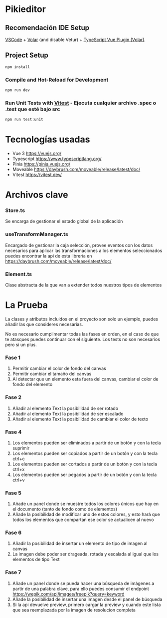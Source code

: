 # Pikieditor

## Recomendación IDE Setup

[VSCode](https://code.visualstudio.com/) + [Volar](https://marketplace.visualstudio.com/items?itemName=Vue.volar) (and disable Vetur) + [TypeScript Vue Plugin (Volar)](https://marketplace.visualstudio.com/items?itemName=Vue.vscode-typescript-vue-plugin).

## Project Setup

```sh
npm install
```

### Compile and Hot-Reload for Development

```sh
npm run dev
```


### Run Unit Tests with [Vitest](https://vitest.dev/) - Ejecuta cualquier archivo .spec o .test que esté bajo src

```sh
npm run test:unit
```


# Tecnologías usadas
- Vue 3 https://vuejs.org/
- Typescript https://www.typescriptlang.org/
- Pinia https://pinia.vuejs.org/
- Moveable https://daybrush.com/moveable/release/latest/doc/
- Vitest https://vitest.dev/

# Archivos clave

### Store.ts

Se encarga de gestionar el estado global de la aplicación

### useTransformManager.ts

Encargado de gestionar la caja selección, provee eventos con los datos necesarios para aplicar las transformaciones a los elementos seleccionados
puedes encontrar la api de esta librería en https://daybrush.com/moveable/release/latest/doc/

### Element.ts

Clase abstracta de la que van a extender todos nuestros tipos de elementos

# La Prueba

La clases y atributos incluidos en el proyecto son solo un ejemplo, puedes añadir las que consideres necesarias.

No es necesario cumplimentar todas las fases en orden, en el caso de que te atasques puedes continuar con el siguiente.
Los tests no son necesarios pero si un plus.

### Fase 1
 1. Permitir cambiar el color de fondo del canvas
 2. Permitir cambiar el tamaño del canvas
 3. Al detectar que un elemento esta fuera del canvas, cambiar el color de fondo del elemento

### Fase 2
 1. Añadir al elemento Text la posibilidad de ser rotado
 2. Añadir al elemento Text la posibilidad de ser escalado
 3. Añadir al elemento Text la posibilidad de cambiar el color de texto

### Fase 4
 1. Los elementos pueden ser eliminados a partir de un botón y con la tecla suprimir
 2. Los elementos pueden ser copiados a partir de un botón y con la tecla ctrl+c
 3. Los elementos pueden ser cortados a partir de un botón y con la tecla ctrl+x
 4. Los elementos pueden ser pegados a partir de un botón y con la tecla ctrl+v

### Fase 5
 1. Añade un panel donde se muestre todos los colores únicos que hay en el documento (tanto de fondo como de elementos)
 2. Añade la posibilidad de modificar uno de estos colores, y esto hará que todos los elementos que compartan ese color se actualicen al nuevo

### Fase 6
 1. Añadir la posibilidad de insertar un elemento de tipo de imagen al canvas
 2. La imagen debe poder ser drageada, rotada y escalada al igual que los elementos de tipo Text

### Fase 7
 1. Añade un panel donde se pueda hacer una búsqueda de imágenes a partir de una palabra clave, para ello puedes consumir el endpoint https://wepik.com/api/images/freepik?query=keyword
 2. Añade la posibilidad de insertar una imagen desde el panel de búsqueda
 3. Si la api devuelve preview, primero cargar la preview y cuando este lista que sea reemplazada por la imagen de resolucion completa
